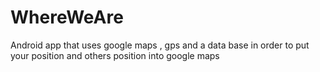 # WhereWeAre
Android app that uses google maps , gps and a data base in order to put your position and others position into google maps
